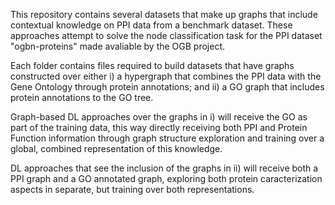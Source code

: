 This repository contains several datasets that make up graphs that include contextual knowledge on PPI data from a benchmark dataset. 
These approaches attempt to solve the node classification task for the PPI dataset "ogbn-proteins" made avaliable by the OGB project.


Each folder contains files required to build datasets that have graphs constructed over either i) a hypergraph that combines the PPI data with the Gene Ontology through protein annotations; and ii) a GO graph that includes protein annotations to the GO tree.

Graph-based DL approaches over the graphs in i) will receive the GO as part of the training data, this way directly receiving both PPI and Protein Function information through graph structure exploration and training over a global, combined representation of this knowledge.

DL approaches that see the inclusion of the graphs in ii) will receive both a PPI graph and a GO annotated graph, exploring both protein caracterization aspects in separate, but training over both representations.

